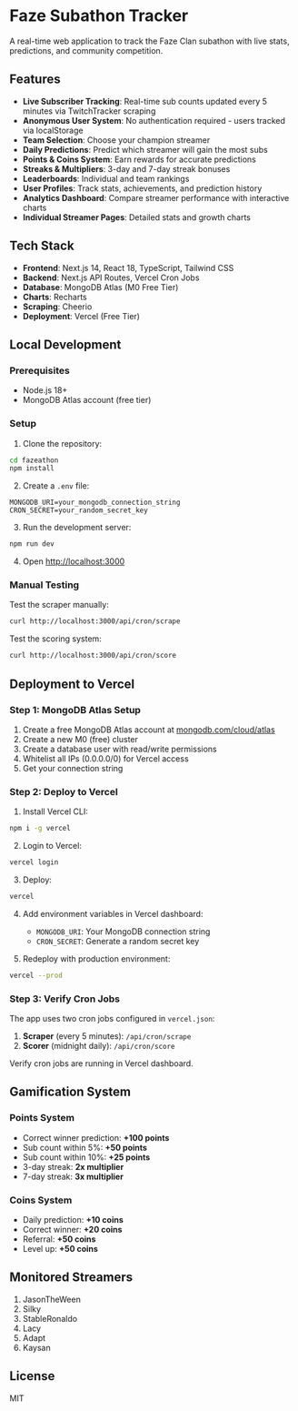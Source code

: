 # Faze Subathon Tracker

A real-time web application to track the Faze Clan subathon with live stats, predictions, and community competition.

## Features

- **Live Subscriber Tracking**: Real-time sub counts updated every 5 minutes via TwitchTracker scraping
- **Anonymous User System**: No authentication required - users tracked via localStorage
- **Team Selection**: Choose your champion streamer
- **Daily Predictions**: Predict which streamer will gain the most subs
- **Points & Coins System**: Earn rewards for accurate predictions
- **Streaks & Multipliers**: 3-day and 7-day streak bonuses
- **Leaderboards**: Individual and team rankings
- **User Profiles**: Track stats, achievements, and prediction history
- **Analytics Dashboard**: Compare streamer performance with interactive charts
- **Individual Streamer Pages**: Detailed stats and growth charts

## Tech Stack

- **Frontend**: Next.js 14, React 18, TypeScript, Tailwind CSS
- **Backend**: Next.js API Routes, Vercel Cron Jobs
- **Database**: MongoDB Atlas (M0 Free Tier)
- **Charts**: Recharts
- **Scraping**: Cheerio
- **Deployment**: Vercel (Free Tier)

## Local Development

### Prerequisites

- Node.js 18+
- MongoDB Atlas account (free tier)

### Setup

1. Clone the repository:
```bash
cd fazeathon
npm install
```

2. Create a `.env` file:
```env
MONGODB_URI=your_mongodb_connection_string
CRON_SECRET=your_random_secret_key
```

3. Run the development server:
```bash
npm run dev
```

4. Open [http://localhost:3000](http://localhost:3000)

### Manual Testing

Test the scraper manually:
```bash
curl http://localhost:3000/api/cron/scrape
```

Test the scoring system:
```bash
curl http://localhost:3000/api/cron/score
```

## Deployment to Vercel

### Step 1: MongoDB Atlas Setup

1. Create a free MongoDB Atlas account at [mongodb.com/cloud/atlas](https://www.mongodb.com/cloud/atlas)
2. Create a new M0 (free) cluster
3. Create a database user with read/write permissions
4. Whitelist all IPs (0.0.0.0/0) for Vercel access
5. Get your connection string

### Step 2: Deploy to Vercel

1. Install Vercel CLI:
```bash
npm i -g vercel
```

2. Login to Vercel:
```bash
vercel login
```

3. Deploy:
```bash
vercel
```

4. Add environment variables in Vercel dashboard:
   - `MONGODB_URI`: Your MongoDB connection string
   - `CRON_SECRET`: Generate a random secret key

5. Redeploy with production environment:
```bash
vercel --prod
```

### Step 3: Verify Cron Jobs

The app uses two cron jobs configured in `vercel.json`:

1. **Scraper** (every 5 minutes): `/api/cron/scrape`
2. **Scorer** (midnight daily): `/api/cron/score`

Verify cron jobs are running in Vercel dashboard.

## Gamification System

### Points System

- Correct winner prediction: **+100 points**
- Sub count within 5%: **+50 points**
- Sub count within 10%: **+25 points**
- 3-day streak: **2x multiplier**
- 7-day streak: **3x multiplier**

### Coins System

- Daily prediction: **+10 coins**
- Correct winner: **+20 coins**
- Referral: **+50 coins**
- Level up: **+50 coins**

## Monitored Streamers

1. JasonTheWeen
2. Silky
3. StableRonaldo
4. Lacy
5. Adapt
6. Kaysan

## License

MIT
